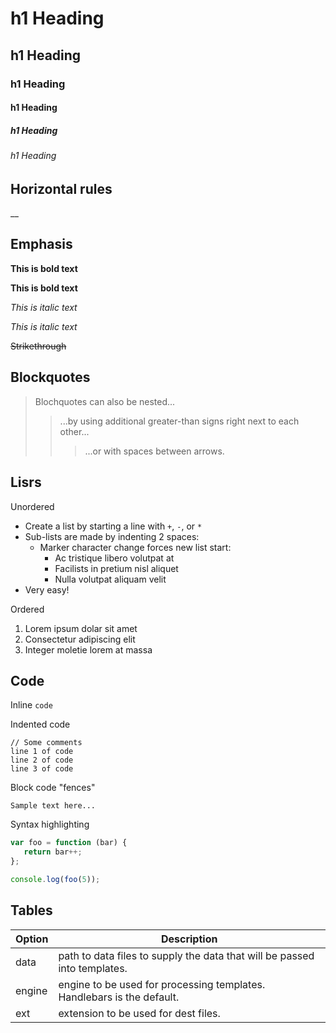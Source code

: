# h1 Heading
## h1 Heading
### h1 Heading
#### h1 Heading
##### h1 Heading
###### h1 Heading


## Horizontal rules 
__

## Emphasis

**This is bold text**

__This is bold text__

*This is italic text*

_This is italic text_

~~Strikethrough~~

## Blockquotes

> Blochquotes can also be nested...
>
>> ...by using additional greater-than  signs right next to each other...
> > > ...or with spaces between arrows.

## Lisrs

Unordered

+ Create a list by starting a line with `+`, `-`, or `*`
+ Sub-lists are made by indenting 2 spaces:
  - Marker character change forces new list start:
    * Ac tristique libero volutpat at
    + Facilists in pretium nisl aliquet
    - Nulla volutpat aliquam velit
+ Very easy!


Ordered

1. Lorem ipsum dolar sit amet
2. Consectetur adipiscing elit
3. Integer moletie lorem at massa

## Code

Inline `code`

Indented code

    // Some comments
    line 1 of code
    line 2 of code
    line 3 of code

Block code "fences"

```
Sample text here...
```

Syntax highlighting

``` js
var foo = function (bar) {
   return bar++;
};

console.log(foo(5));
```

## Tables


| Option | Description |
| ------ | ----------- |
| data   | path to data files to supply the data that will be passed into templates. |
| engine | engine to be used for processing templates. Handlebars is the default.  |
| ext    | extension to be used for dest files. |


